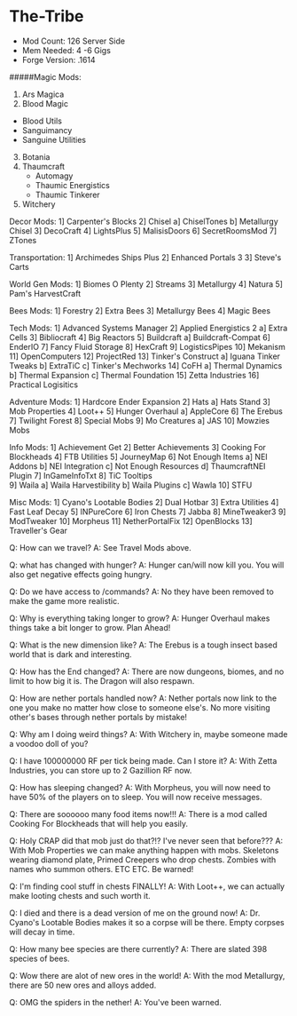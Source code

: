 # The-Tribe
* Mod Count: 126 Server Side
* Mem Needed: 4 -6 Gigs
* Forge Version: .1614

#####Magic Mods:
1. Ars Magica
2. Blood Magic
  * Blood Utils
  * Sanguimancy 
  * Sanguine Utilities
3. Botania
4. Thaumcraft
   * Automagy
   * Thaumic Energistics
   * Thaumic Tinkerer
5. Witchery

Decor Mods:
1] Carpenter's Blocks
2] Chisel
   a] ChiselTones
   b] Metallurgy Chisel 
3] DecoCraft
4] LightsPlus
5] MalisisDoors
6] SecretRoomsMod
7] ZTones

Transportation:
1] Archimedes Ships Plus
2] Enhanced Portals 3
3] Steve's Carts

World Gen Mods:
1] Biomes O Plenty
2] Streams
3] Metallurgy
4] Natura
5] Pam's HarvestCraft

Bees Mods:
1] Forestry
2] Extra Bees
3] Metallurgy Bees
4] Magic Bees

Tech Mods:
1] Advanced Systems Manager
2] Applied Energistics 2
   a] Extra Cells
3] Bibliocraft
4] Big Reactors
5] Buildcraft
   a] Buildcraft-Compat
6] EnderIO
7] Fancy Fluid Storage
8] HexCraft
9] LogisticsPipes
10] Mekanism
11] OpenComputers
12] ProjectRed
13] Tinker's Construct
    a] Iguana Tinker Tweaks
    b] ExtraTiC
	c] Tinker's Mechworks
14] CoFH
    a] Thermal Dynamics
	b] Thermal Expansion
	c] Thermal Foundation
15] Zetta Industries
16] Practical Logisitics

Adventure Mods:
1] Hardcore Ender Expansion
2] Hats
   a] Hats Stand
3] Mob Properties
4] Loot++
5] Hunger Overhaul
   a] AppleCore
6] The Erebus
7] Twilight Forest
8] Special Mobs
9] Mo Creatures
   a] JAS
10] Mowzies Mobs

Info Mods:
1] Achievement Get
2] Better Achievements
3] Cooking For Blockheads
4] FTB Utilities
5] JourneyMap
6] Not Enough Items
   a] NEI Addons
   b] NEI Integration
   c] Not Enough Resources
   d] ThaumcraftNEI Plugin
7] InGameInfoTxt
8] TiC Tooltips   
9] Waila
   a] Waila Harvestibility
   b] Waila Plugins
   c] Wawla
10] STFU
   
Misc Mods:
1] Cyano's Lootable Bodies
2] Dual Hotbar
3] Extra Utilities
4] Fast Leaf Decay
5] INPureCore
6] Iron Chests
7] Jabba
8] MineTweaker3
9] ModTweaker
10] Morpheus
11] NetherPortalFix
12] OpenBlocks
13] Traveller's Gear


Q: How can we travel?
A: See Travel Mods above.

Q: what has changed with hunger?
A: Hunger can/will now kill you. You will also get negative effects going hungry.

Q: Do we have access to /commands?
A: No they have been removed to make the game more realistic.

Q: Why is everything taking longer to grow?
A: Hunger Overhaul makes things take a bit longer to grow. Plan Ahead!

Q: What is the new dimension like?
A: The Erebus is a tough insect based world that is dark and interesting.

Q: How has the End changed?
A: There are now dungeons, biomes, and no limit to how big it is. The Dragon will also respawn.

Q: How are nether portals handled now?
A: Nether portals now link to the one you make no matter how close to someone else's. No more 
   visiting other's bases through nether portals by mistake!
   
Q: Why am I doing weird things?
A: With Witchery in, maybe someone made a voodoo doll of you?

Q: I have 100000000 RF per tick being made. Can I store it?
A: With Zetta Industries, you can store up to 2 Gazillion RF now.

Q: How has sleeping changed?
A: With Morpheus, you will now need to have 50% of the players on to sleep. You will now receive 
   messages.
   
Q: There are soooooo many food items now!!!
A: There is a mod called Cooking For Blockheads that will help you easily.

Q: Holy CRAP did that mob just do that?!? I've never seen that before???
A: With Mob Properties we can make anything happen with mobs. Skeletons wearing diamond plate, Primed
   Creepers who drop chests. Zombies with names who summon others. ETC ETC. Be warned!

Q: I'm finding cool stuff in chests FINALLY!
A: With Loot++, we can actually make looting chests and such worth it.

Q: I died and there is a dead version of me on the ground now!
A: Dr. Cyano's Lootable Bodies makes it so a corpse will be there. Empty corpses will decay in time.   

Q: How many bee species are there currently?
A: There are slated 398 species of bees.

Q: Wow there are alot of new ores in the world!
A: With the mod Metallurgy, there are 50 new ores and alloys added.

Q: OMG the spiders in the nether!
A: You've been warned.
